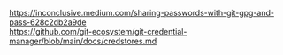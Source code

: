 https://inconclusive.medium.com/sharing-passwords-with-git-gpg-and-pass-628c2db2a9de <br/>
https://github.com/git-ecosystem/git-credential-manager/blob/main/docs/credstores.md <br/>
